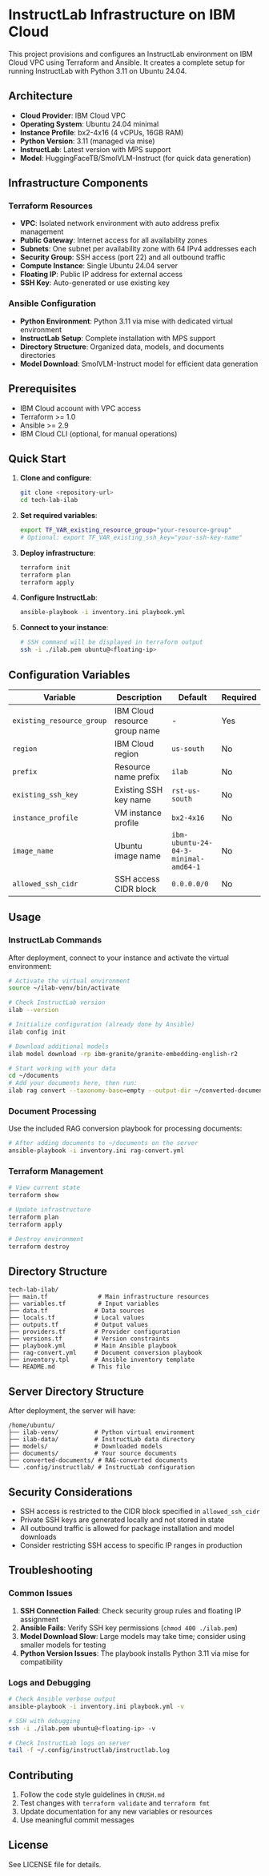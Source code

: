 # InstructLab Infrastructure on IBM Cloud

This project provisions and configures an InstructLab environment on IBM Cloud VPC using Terraform and Ansible. It creates a complete setup for running InstructLab with Python 3.11 on Ubuntu 24.04.

## Architecture

- **Cloud Provider**: IBM Cloud VPC
- **Operating System**: Ubuntu 24.04 minimal
- **Instance Profile**: bx2-4x16 (4 vCPUs, 16GB RAM)
- **Python Version**: 3.11 (managed via mise)
- **InstructLab**: Latest version with MPS support
- **Model**: HuggingFaceTB/SmolVLM-Instruct (for quick data generation)

## Infrastructure Components

### Terraform Resources
- **VPC**: Isolated network environment with auto address prefix management
- **Public Gateway**: Internet access for all availability zones
- **Subnets**: One subnet per availability zone with 64 IPv4 addresses each
- **Security Group**: SSH access (port 22) and all outbound traffic
- **Compute Instance**: Single Ubuntu 24.04 server
- **Floating IP**: Public IP address for external access
- **SSH Key**: Auto-generated or use existing key

### Ansible Configuration
- **Python Environment**: Python 3.11 via mise with dedicated virtual environment
- **InstructLab Setup**: Complete installation with MPS support
- **Directory Structure**: Organized data, models, and documents directories
- **Model Download**: SmolVLM-Instruct model for efficient data generation

## Prerequisites

- IBM Cloud account with VPC access
- Terraform >= 1.0
- Ansible >= 2.9
- IBM Cloud CLI (optional, for manual operations)

## Quick Start

1. **Clone and configure**:
   ```bash
   git clone <repository-url>
   cd tech-lab-ilab
   ```

2. **Set required variables**:
   ```bash
   export TF_VAR_existing_resource_group="your-resource-group"
   # Optional: export TF_VAR_existing_ssh_key="your-ssh-key-name"
   ```

3. **Deploy infrastructure**:
   ```bash
   terraform init
   terraform plan
   terraform apply
   ```

4. **Configure InstructLab**:
   ```bash
   ansible-playbook -i inventory.ini playbook.yml
   ```

5. **Connect to your instance**:
   ```bash
   # SSH command will be displayed in terraform output
   ssh -i ./ilab.pem ubuntu@<floating-ip>
   ```

## Configuration Variables

| Variable | Description | Default | Required |
|----------|-------------|---------|----------|
| `existing_resource_group` | IBM Cloud resource group name | - | Yes |
| `region` | IBM Cloud region | `us-south` | No |
| `prefix` | Resource name prefix | `ilab` | No |
| `existing_ssh_key` | Existing SSH key name | `rst-us-south` | No |
| `instance_profile` | VM instance profile | `bx2-4x16` | No |
| `image_name` | Ubuntu image name | `ibm-ubuntu-24-04-3-minimal-amd64-1` | No |
| `allowed_ssh_cidr` | SSH access CIDR block | `0.0.0.0/0` | No |

## Usage

### InstructLab Commands

After deployment, connect to your instance and activate the virtual environment:

```bash
# Activate the virtual environment
source ~/ilab-venv/bin/activate

# Check InstructLab version
ilab --version

# Initialize configuration (already done by Ansible)
ilab config init

# Download additional models
ilab model download -rp ibm-granite/granite-embedding-english-r2

# Start working with your data
cd ~/documents
# Add your documents here, then run:
ilab rag convert --taxonomy-base=empty --output-dir ~/converted-documents
```

### Document Processing

Use the included RAG conversion playbook for processing documents:

```bash
# After adding documents to ~/documents on the server
ansible-playbook -i inventory.ini rag-convert.yml
```

### Terraform Management

```bash
# View current state
terraform show

# Update infrastructure
terraform plan
terraform apply

# Destroy environment
terraform destroy
```

## Directory Structure

```
tech-lab-ilab/
├── main.tf              # Main infrastructure resources
├── variables.tf         # Input variables
├── data.tf             # Data sources
├── locals.tf           # Local values
├── outputs.tf          # Output values
├── providers.tf        # Provider configuration
├── versions.tf         # Version constraints
├── playbook.yml        # Main Ansible playbook
├── rag-convert.yml     # Document conversion playbook
├── inventory.tpl       # Ansible inventory template
└── README.md          # This file
```

## Server Directory Structure

After deployment, the server will have:

```
/home/ubuntu/
├── ilab-venv/          # Python virtual environment
├── ilab-data/          # InstructLab data directory
├── models/             # Downloaded models
├── documents/          # Your source documents
├── converted-documents/ # RAG-converted documents
└── .config/instructlab/ # InstructLab configuration
```

## Security Considerations

- SSH access is restricted to the CIDR block specified in `allowed_ssh_cidr`
- Private SSH keys are generated locally and not stored in state
- All outbound traffic is allowed for package installation and model downloads
- Consider restricting SSH access to specific IP ranges in production

## Troubleshooting

### Common Issues

1. **SSH Connection Failed**: Check security group rules and floating IP assignment
2. **Ansible Fails**: Verify SSH key permissions (`chmod 400 ./ilab.pem`)
3. **Model Download Slow**: Large models may take time; consider using smaller models for testing
4. **Python Version Issues**: The playbook installs Python 3.11 via mise for compatibility

### Logs and Debugging

```bash
# Check Ansible verbose output
ansible-playbook -i inventory.ini playbook.yml -v

# SSH with debugging
ssh -i ./ilab.pem ubuntu@<floating-ip> -v

# Check InstructLab logs on server
tail -f ~/.config/instructlab/instructlab.log
```

## Contributing

1. Follow the code style guidelines in `CRUSH.md`
2. Test changes with `terraform validate` and `terraform fmt`
3. Update documentation for any new variables or resources
4. Use meaningful commit messages

## License

See LICENSE file for details.